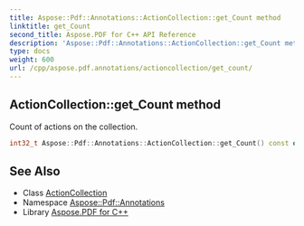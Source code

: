 ```yaml
---
title: Aspose::Pdf::Annotations::ActionCollection::get_Count method
linktitle: get_Count
second_title: Aspose.PDF for C++ API Reference
description: 'Aspose::Pdf::Annotations::ActionCollection::get_Count method. Count of actions on the collection in C++.'
type: docs
weight: 600
url: /cpp/aspose.pdf.annotations/actioncollection/get_count/
---
```

## ActionCollection::get_Count method


Count of actions on the collection.

```cpp
int32_t Aspose::Pdf::Annotations::ActionCollection::get_Count() const override
```

## See Also

* Class [ActionCollection](../)
* Namespace [Aspose::Pdf::Annotations](../../)
* Library [Aspose.PDF for C++](../../../)

